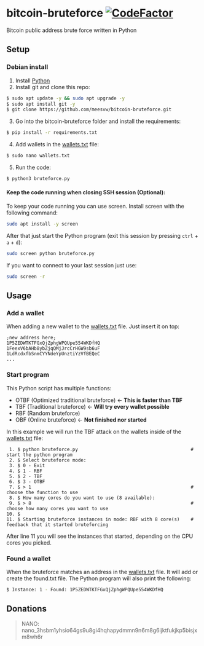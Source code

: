 # bitcoin-bruteforce [![CodeFactor](https://www.codefactor.io/repository/github/meesvw/bitcoin-bruteforce/badge)](https://www.codefactor.io/repository/github/meesvw/bitcoin-bruteforce)
Bitcoin public address brute force written in Python

## Setup

### Debian install
1. Install [Python](https://www.python.org/downloads/)
2. Install git and clone this repo:

```bash
$ sudo apt update -y && sudo apt upgrade -y
$ sudo apt install git -y
$ git clone https://github.com/meesvw/bitcoin-bruteforce.git
```

3. Go into the bitcoin-bruteforce folder and install the requirements:

```bash
$ pip install -r requirements.txt
```

4. Add wallets in the [wallets.txt](wallets.txt) file:
```bash
$ sudo nano wallets.txt
```

5. Run the code:

```bash
$ python3 bruteforce.py
```

#### Keep the code running when closing SSH session (Optional):

To keep your code running you can use screen. Install screen with the following command:
```bash
sudo apt install -y screen
```

After that just start the Python program (exit this session by pressing `ctrl` + `a` + `d`):
```bash
sudo screen python bruteforce.py
```

If you want to connect to your last session just use:
```bash
sudo screen -r
```

## Usage

### Add a wallet
When adding a new wallet to the [wallets.txt](wallets.txt) file. Just insert it on top:
```
;new address here;
1P5ZEDWTKTFGxQjZphgWPQUpe554WKDfHQ
1FeexV6bAHb8ybZjqQMjJrcCrHGW9sb6uF
1LdRcdxfbSnmCYYNdeYpUnztiYzVfBEQeC
...
```

### Start program
This Python script has multiple functions:
- OTBF (Optimized traditional bruteforce) <- **This is faster than TBF**
- TBF  (Traditional bruteforce) <- **Will try every wallet possible**
- RBF  (Random bruteforce)
- OBF  (Online bruteforce) <- **Not finished nor started**

In this example we will run the TBF attack on the wallets inside of the [wallets.txt](wallets.txt) file:
```
 1. $ python bruteforce.py                                         # start the python program
 2. $ Select bruteforce mode:
 3. $ 0 - Exit
 4. $ 1 - RBF
 5. $ 2 - TBF
 6. $ 3 - OTBF
 7. $ > 1                                                          # choose the function to use
 8. $ How many cores do you want to use (8 available):
 9. $ > 8                                                          # choose how many cores you want to use
10. $ 
11. $ Starting bruteforce instances in mode: RBF with 8 core(s)    # feedback that it started bruteforcing
```

After line 11 you will see the instances that started, depending on the CPU cores you picked.

### Found a wallet
When the bruteforce matches an address in the [wallets.txt](wallets.txt) file. It will add or create the found.txt file. The Python program will also print the following:
```bash
$ Instance: 1 - Found: 1P5ZEDWTKTFGxQjZphgWPQUpe554WKDfHQ
```

## Donations
> NANO: nano_3hsbm1yhsio64gs9u8gi4hqhapydmmn9n6m8g6ijktfukjkp5bisjxm8wh6r
